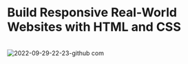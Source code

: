 # Build Responsive Real-World Websites with HTML and CSS
<br> ![2022-09-29-22-23-github com](https://user-images.githubusercontent.com/61974319/193134458-69e2fce2-86ed-494f-959f-2ec818dca2c3.png)

